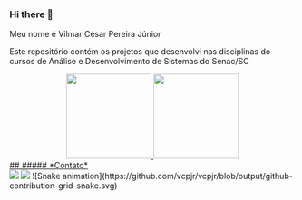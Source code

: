 ### Hi there 👋

<!--
**vcpjr/vcpjr** is a ✨ _special_ ✨ repository because its `README.md` (this file) appears on your GitHub profile.

Here are some ideas to get you started:

- 🔭 I’m currently working on ...
- 🌱 I’m currently learning ...
- 👯 I’m looking to collaborate on ...
- 🤔 I’m looking for help with ...
- 💬 Ask me about ...
- 📫 How to reach me: ...
- 😄 Pronouns: ...
- ⚡ Fun fact: ...
-->

Meu nome é Vilmar César Pereira Júnior

Este repositório contém os projetos que desenvolvi nas disciplinas do cursos de Análise e Desenvolvimento de Sistemas do Senac/SC

<div align="center">
  <a href="https://https://github.com/tatianebabel">
  <img height="150em" src="https://github-readme-stats.vercel.app/api?username=vcpjr&w_icons=true&theme=synthwave&include_all_commits=true&count_private=true"/>
  <img height="150em" src="https://github-readme-stats.vercel.app/api/top-langs/?username=tatianebabel&layout=compact&langs_count=7&theme=synthwave"/>
</div>
  ##
  ##### *Contato*
<div>
<a href="www.linkedin.com/in/vcpjr/" target="_blank"><img src="https://img.shields.io/badge/-LinkedIn-%230077B5?style=for-the-badge&logo=linkedin&logoColor=white" target="_blank"></a>
  <a href = "mailto:vilmarcesarpereira@gmail.com"><img src="https://img.shields.io/badge/-Gmail-%23333?style=for-the-badge&logo=gmail&logoColor=white" target="_blank"></a>
 ![Snake animation](https://github.com/vcpjr/vcpjr/blob/output/github-contribution-grid-snake.svg)
</div>
